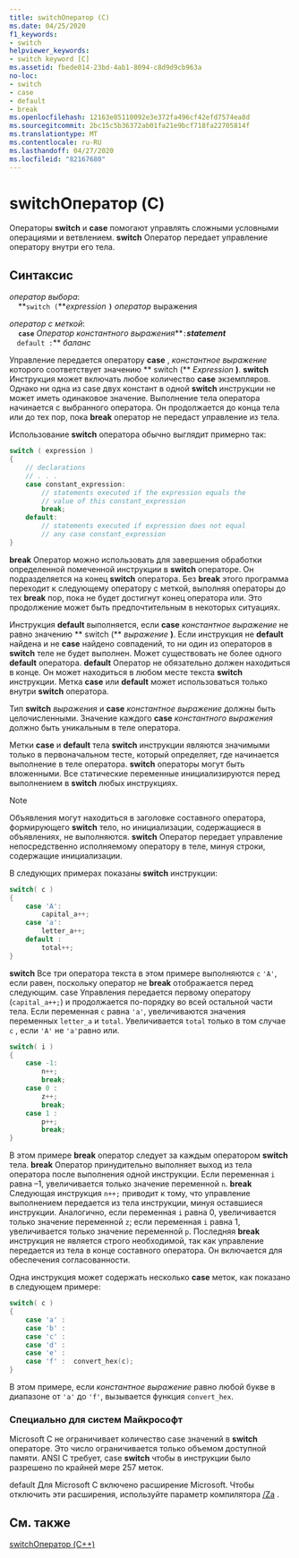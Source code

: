 ```yaml
---
title: switchОператор (C)
ms.date: 04/25/2020
f1_keywords:
- switch
helpviewer_keywords:
- switch keyword [C]
ms.assetid: fbede014-23bd-4ab1-8094-c8d9d9cb963a
no-loc:
- switch
- case
- default
- break
ms.openlocfilehash: 12163e85110092e3e372fa496cf42efd7574ea8d
ms.sourcegitcommit: 2bc15c5b36372ab01fa21e9bcf718fa22705814f
ms.translationtype: MT
ms.contentlocale: ru-RU
ms.lasthandoff: 04/27/2020
ms.locfileid: "82167680"
---
```

# <a name="opno-locswitch-statement-c"></a>switchОператор (C)

Операторы **switch** и **case** помогают управлять сложными условными операциями и ветвлением. **switch** Оператор передает управление оператору внутри его тела.

## <a name="syntax"></a>Синтаксис

*оператор выбора*:<br/>
&nbsp;&nbsp;&nbsp;&nbsp;**`switch (`***expression* **`)`** *оператор* выражения

*оператор с меткой*:<br/>
&nbsp;&nbsp;&nbsp;&nbsp;**`case`**  *Оператор константного выражения***`:`***statement*    <br/>
&nbsp;&nbsp;&nbsp;&nbsp;**`default :`**  *баланс*

Управление передается оператору **case** , *константное выражение* которого соответствует значению ** switch (** *Expression* **)**. **switch** Инструкция может включать любое количество **case** экземпляров. Однако ни одна из case двух констант в одной **switch** инструкции не может иметь одинаковое значение. Выполнение тела оператора начинается с выбранного оператора. Он продолжается до конца тела или до тех пор, пока **break** оператор не передаст управление из тела.

Использование **switch** оператора обычно выглядит примерно так:

```C
switch ( expression )
{
    // declarations
    // . . .
    case constant_expression:
        // statements executed if the expression equals the
        // value of this constant_expression
        break;
    default:
        // statements executed if expression does not equal
        // any case constant_expression
}
```

**break** Оператор можно использовать для завершения обработки определенной помеченной инструкции в **switch** операторе. Он подразделяется на конец **switch** оператора. Без **break** этого программа переходит к следующему оператору с меткой, выполняя операторы до тех **break** пор, пока не будет достигнут конец оператора или. Это продолжение может быть предпочтительным в некоторых ситуациях.

Инструкция **default** выполняется, если **case** *константное выражение* не равно значению ** switch (** *выражение* **)**. Если инструкция не **default** найдена и не **case** найдено совпадений, то ни один из операторов в **switch** теле не будет выполнен. Может существовать не более одного **default** оператора. **default** Оператор не обязательно должен находиться в конце. Он может находиться в любом месте текста **switch** инструкции. Метка **case** или **default** может использоваться только внутри **switch** оператора.

Тип **switch** *выражения* и **case** *константное выражение* должны быть целочисленными. Значение каждого **case** *константного выражения* должно быть уникальным в теле оператора.

Метки **case** и **default** тела **switch** инструкции являются значимыми только в первоначальном тесте, который определяет, где начинается выполнение в теле оператора. **switch** операторы могут быть вложенными. Все статические переменные инициализируются перед выполнением в **switch** любых инструкциях.

> [!NOTE]
> Объявления могут находиться в заголовке составного оператора, формирующего **switch** тело, но инициализации, содержащиеся в объявлениях, не выполняются. **switch** Оператор передает управление непосредственно исполняемому оператору в теле, минуя строки, содержащие инициализации.

В следующих примерах показаны **switch** инструкции:

```C
switch( c )
{
    case 'A':
        capital_a++;
    case 'a':
        letter_a++;
    default :
        total++;
}
```

**switch** Все три оператора текста в этом примере выполняются `c` `'A'`, если равен, поскольку оператор не **break** отображается перед следующим. case Управления передается первому оператору (`capital_a++;`) и продолжается по-порядку во всей остальной части тела. Если переменная `c` равна `'a'`, увеличиваются значения переменных `letter_a` и `total`. Увеличивается `total` только в том случае `c` , если `'A'` не `'a'`равно или.

```C
switch( i )
{
    case -1:
        n++;
        break;
    case 0 :
        z++;
        break;
    case 1 :
        p++;
        break;
}
```

В этом примере **break** оператор следует за каждым оператором **switch** тела. **break** Оператор принудительно выполняет выход из тела оператора после выполнения одной инструкции. Если переменная `i` равна –1, увеличивается только значение переменной `n`. **break** Следующая инструкция `n++;` приводит к тому, что управление выполнением передается из тела инструкции, минуя оставшиеся инструкции. Аналогично, если переменная `i` равна 0, увеличивается только значение переменной `z`; если переменная `i` равна 1, увеличивается только значение переменной `p`. Последняя **break** инструкция не является строго необходимой, так как управление передается из тела в конце составного оператора. Он включается для обеспечения согласованности.

Одна инструкция может содержать несколько **case** меток, как показано в следующем примере:

```C
switch( c )
{
    case 'a' :
    case 'b' :
    case 'c' :
    case 'd' :
    case 'e' :
    case 'f' :  convert_hex(c);
}
```

В этом примере, если *константное выражение* равно любой букве в диапазоне от `'a'` до `'f'`, вызывается функция `convert_hex`.

### <a name="microsoft-specific"></a>Специально для систем Майкрософт

Microsoft C не ограничивает количество case значений в **switch** операторе. Это число ограничивается только объемом доступной памяти. ANSI C требует, case **switch** чтобы в инструкции было разрешено по крайней мере 257 меток.

default Для Microsoft C включено расширение Microsoft. Чтобы отключить эти расширения, используйте параметр компилятора [/Za](../build/reference/za-ze-disable-language-extensions.md) .

## <a name="see-also"></a>См. также

[switchОператор (C++)](../cpp/switch-statement-cpp.md)
